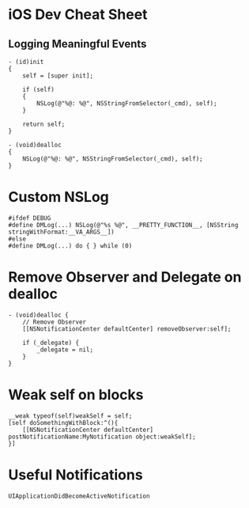 # iOS Dev Cheat Sheet

## Logging Meaningful Events


```objC
- (id)init
{
    self = [super init];
 
    if (self)
    {
        NSLog(@"%@: %@", NSStringFromSelector(_cmd), self);
    }
 
    return self;
}
 
- (void)dealloc
{
    NSLog(@"%@: %@", NSStringFromSelector(_cmd), self);
}
```

# Custom NSLog

```objC
#ifdef DEBUG
#define DMLog(...) NSLog(@"%s %@", __PRETTY_FUNCTION__, [NSString stringWithFormat:__VA_ARGS__])
#else
#define DMLog(...) do { } while (0)
```

# Remove Observer and Delegate on dealloc
```objC
- (void)dealloc {
    // Remove Observer
    [[NSNotificationCenter defaultCenter] removeObserver:self];
 
    if (_delegate) {
        _delegate = nil;
    }
}
```
# Weak self on blocks
```objC
__weak typeof(self)weakSelf = self;
[self doSomethingWithBlock:^(){
    [[NSNotificationCenter defaultCenter] postNotificationName:MyNotification object:weakSelf];
}]
```
# Useful Notifications
`UIApplicationDidBecomeActiveNotification`